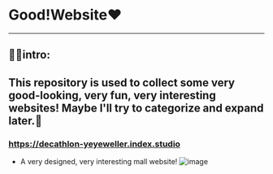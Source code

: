 # Good!Website❤️
---
## 😶‍🌫️intro:
This repository is used to collect some very good-looking, very fun, very interesting websites! Maybe I'll try to categorize and expand later.🍟
---
### https://decathlon-yeyeweller.index.studio
- A very designed, very interesting mall website!
![image](https://github.com/Mengbooo/Good-Website/assets/143786942/1e918113-8533-4329-8361-6871d8bb0a4b)

